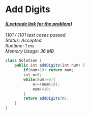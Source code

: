 # **Add Digits**

#### [_(Leetcode link for the problem)_](https://leetcode.com/problems/add-digits/)

_1101 / 1101 test cases passed.  
Status: Accepted  
Runtime: 1 ms  
Memory Usage: 36 MB_

```java
class Solution {
    public int addDigits(int num) {
        if(num<10) return num;
        int n=0;
        while(num!=0){
            n+=(num%10);
            num/=10;
        }
        return addDigits(n);
    }
}
```
